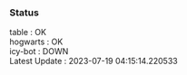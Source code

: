 ### Status


table : OK  
hogwarts : OK  
icy-bot : DOWN  
Latest Update : 2023-07-19 04:15:14.220533
